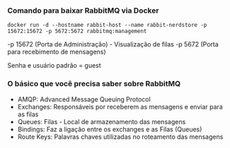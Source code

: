 ### Comando para baixar RabbitMQ via Docker

```
docker run -d --hostname rabbit-host --name rabbit-nerdstore -p 15672:15672 -p 5672:5672 rabbitmq:management
```

-p 15672 (Porta de Administração) - Visualização de filas
-p 5672 (Porta para recebimento de mensagens)

Senha e usuário padrão = guest

### O básico que você precisa saber sobre RabbitMQ

* AMQP: Advanced Message Queuing Protocol
* Exchanges: Responsáveis por receberem as mensagens e enviar para as filas
* Queues: Filas - Local de armazenamento das mensagens
* Bindings: Faz a ligação entre os exchanges e as Filas (Queues)
* Route Keys: Palavras chaves utilizadas no roteamento das mensagens